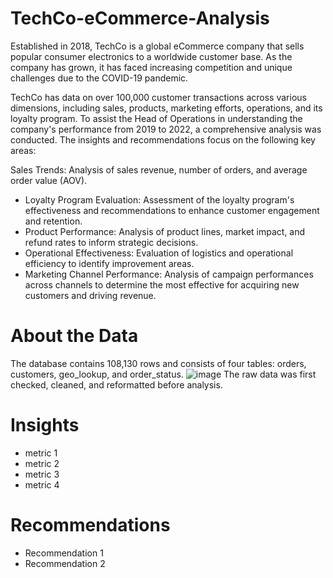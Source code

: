 # TechCo-eCommerce-Analysis
Established in 2018, TechCo is a global eCommerce company that sells popular consumer electronics to a worldwide customer base. As the company has grown, it has faced increasing competition and unique challenges due to the COVID-19 pandemic.

TechCo has data on over 100,000 customer transactions across various dimensions, including sales, products, marketing efforts, operations, and its loyalty program. To assist the Head of Operations in understanding the company's performance from 2019 to 2022, a comprehensive analysis was conducted. The insights and recommendations focus on the following key areas:

Sales Trends: Analysis of sales revenue, number of orders, and average order value (AOV).
- Loyalty Program Evaluation: Assessment of the loyalty program's effectiveness and recommendations to enhance customer engagement and retention.
- Product Performance: Analysis of product lines, market impact, and refund rates to inform strategic decisions.
- Operational Effectiveness: Evaluation of logistics and operational efficiency to identify improvement areas.
- Marketing Channel Performance: Analysis of campaign performances across channels to determine the most effective for acquiring new customers and driving revenue.



# About the Data 
The database contains 108,130 rows and consists of four tables: orders, customers, geo_lookup, and order_status. 
![image](https://github.com/itseng13/TechCo-eCommerce-Analysis/assets/155334219/69762326-5ff2-4d82-a75d-118afff4ef89)
The raw data was first checked, cleaned, and reformatted before analysis. 


# Insights
- metric 1
- metric 2
- metric 3
- metric 4

# Recommendations
- Recommendation 1
- Recommendation 2 
